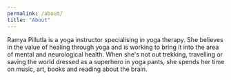 ```yaml
---
permalink: /about/
title: "About"
---
```

Ramya Pillutla is a yoga instructor specialising in yoga therapy. She believes in the value of healing through yoga and is working to bring it into the area of mental and neurological health. When she's not out trekking, travelling or saving the world dressed as a superhero in yoga pants, she spends her time on music, art, books and reading about the brain.